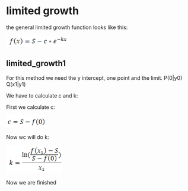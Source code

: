 # limited growth

the general limited growth function looks like this:

![y=m*x+c](../../pictures/limited_1.png)

## limited_growth1

For this method we need the y intercept, one point and the limit. P(0|y0) Q(x1|y1)

We have to calculate c and k:

First we calculate c:

![y=m*x+c](../../pictures/limited_2.png)

Now wc will do k:

![y=m*x+c](../../pictures/limited_3.png)

Now we are finished